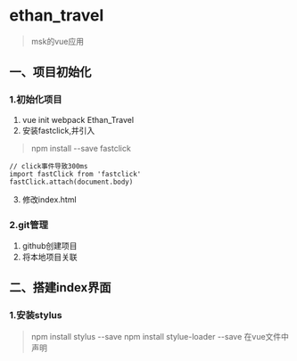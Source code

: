 # ethan_travel

> msk的vue应用
## 一、项目初始化
### 1.初始化项目
1. vue init webpack  Ethan_Travel
2. 安装fastclick,并引入
> npm install --save fastclick
```
// click事件导致300ms
import fastClick from 'fastclick'
fastClick.attach(document.body)
```

3. 修改index.html
> <meta name="viewport" content="width=device-width,initial-scale=1.0,
    minimum-scale=1.0,maximum-scale=1.0,user-scalable=no">
### 2.git管理
1. github创建项目
2. 将本地项目关联

## 二、搭建index界面
### 1.安装stylus
 > npm install stylus --save
 > npm install stylue-loader --save
 > 在vue文件中声明<style lang="stylus">
### 2. 使用icon-font
> 添加新的图标后，要重新引入下列各文件，将原有文件替换掉
> （iconfont.css不用替换:但要替换 url('data:application/x-font-woff2）
1. icon-font网站下载（选中有用的添加到购物车，下载到本地）
2. 导入本地项目（在本地@/assets/styles/iconfont下放入：[.eot , .svg , .ttf , .woff]四个文件，在本地@/assets/styles放入：[iconfont.css]）
3. 修改iconfont.css引入的路径
4. 在html中使用 <span class="iconfont">&#xe624;</span>【&#xe624;是从官网中复制代码的来】
> 创建别名：在webpack.base.conf.js中 添加'styles': resolve('src/assets/styles')
### 3. 创建轮播图，使用swiper
#### 1. git的新分支：
1. 创建并切换新分支：git checkout -b <分支名>
2. 
#### 2. 引入swiper

### 4. 添加推荐模块。
### 5. 添加ajax(axios)
1. 安装npm install axios --save
2. 引用
## 三、搭建city界面
### 1. better-scroll
```
    npm install better-scroll --save
```
### 2. 关联兄弟组件实现点击右侧字母实现城市跳转对应位置
> 将子组件（Alphabet）传递到父组件（city）再转发到list组件中
#### 1. 实现点击字母表，跳转到相应位置
1. 子组件（Alphabet）通过$emit传递事件及参数给父组件（City）;
2. 父组件（City）接收参数及事件，传递给子组件（List）
3. 子组件（list）接收参数，添加监听事件，监听letter变化
```
watch: {
        letter() {
            if (this.letter) {
                // 找到对应元素
                const element = this.$refs[this.letter][0];
                //  滑动至对应位置
                this.scroll.scrollToElement(element)
            }
        }
    }
```
#### 2. 实现字母表滑动，切换列表（）
详见：alphabet组件
#### 3. 实现地址搜索功能（city-search-logic分支）
详见search.vue
## 四、使用vuex实现数据共享（city-vuex分支）
> 没有公用组件，使用vuex（数据框架）
安装：npm install vuex --save
#### 1. 新建store
#### 2. 在main.js中引用
#### 3. 在组件中使用
通过this.$store 对象进行操作
#### 4. 编程式的导航
 this.$router.push('/');
#### 5. localStorage
